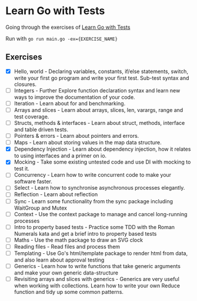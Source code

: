 # Learn Go with Tests

Going through the exercises of [Learn Go with Tests](https://quii.gitbook.io/learn-go-with-tests)

Run with `go run main.go -ex={EXERCISE_NAME}`

## Exercises

- [x] Hello, world - Declaring variables, constants, if/else statements, switch, write your first go program and write your first test. Sub-test syntax and closures.
- [ ] Integers - Further Explore function declaration syntax and learn new ways to improve the documentation of your code.
- [ ] Iteration - Learn about for and benchmarking.
- [ ] Arrays and slices - Learn about arrays, slices, len, varargs, range and test coverage.
- [ ] Structs, methods & interfaces - Learn about struct, methods, interface and table driven tests.
- [ ] Pointers & errors - Learn about pointers and errors.
- [ ] Maps - Learn about storing values in the map data structure.
- [x] Dependency Injection - Learn about dependency injection, how it relates to using interfaces and a primer on io.
- [x] Mocking - Take some existing untested code and use DI with mocking to test it.
- [ ] Concurrency - Learn how to write concurrent code to make your software faster.
- [ ] Select - Learn how to synchronise asynchronous processes elegantly.
- [ ] Reflection - Learn about reflection
- [ ] Sync - Learn some functionality from the sync package including WaitGroup and Mutex
- [ ] Context - Use the context package to manage and cancel long-running processes
- [ ] Intro to property based tests - Practice some TDD with the Roman Numerals kata and get a brief intro to property based tests
- [ ] Maths - Use the math package to draw an SVG clock
- [ ] Reading files - Read files and process them
- [ ] Templating - Use Go's html/template package to render html from data, and also learn about approval testing
- [ ] Generics - Learn how to write functions that take generic arguments and make your own generic data-structure
- [ ] Revisiting arrays and slices with generics - Generics are very useful when working with collections. Learn how to write your own Reduce function and tidy up some common patterns.

